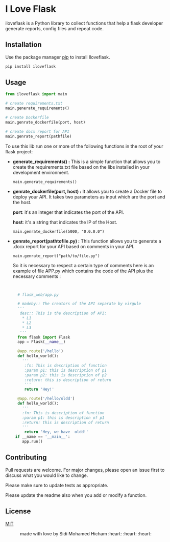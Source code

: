 # I Love Flask

iloveflask is a Python library to collect functions that help a flask developer generate reports, config files and repeat code.

## Installation

Use the package manager [pip](https://pip.pypa.io/en/stable/) to install Iloveflask.

```bash
pip install iloveflask
```

## Usage

```python
from iloveflask import main

# create requirements.txt
main.generate_requirements()

# create Dockerfile
main.genrate_dockerfile(port, host)

# create docx report for API
main.genrate_report(pathfile)
```

To use this lib run one or more of the following functions in the root of your flask project:
 
- **generate_requirements() :**
This is a simple function that allows you to create the requirements.txt file based on the libs installed in your development environment.

      main.generate_requirements()
- **genrate_dockerfile(port, host) :**
It allows you to create a Docker file to deploy your API. It takes two parameters as input which are the port and the host. 

     **port**: it's an integer that indicates the port of the API.

     **host**: it's a string that indicates the IP of the Host.

      main.genrate_dockerfile(5000, "0.0.0.0")

- **genrate_report(pathtofile.py) :**
This function allows you to generate a .docx report for your API based on comments in your API. 

      main.genrate_report("path/to/file.py")

   So it is necessary to respect a certain type of comments here is an example of file APP.py which contains the code of the API plus the necessary comments : 
 
   ```python


     # flask_web/app.py

     # madeby:: The creators of the API separate by virgule
     '''
      desc:: This is the description of API:
       * L1 
       * L2
       * L3
      '''
     from flask import Flask
     app = Flask(__name__)

     @app.route('/hello')
     def hello_world():
       '''
        :fn: This is description of function
        :param p1: this is description of p1
        :param p2: this is description of p2
        :return: this is description of return
        '''
        return 'Hey!'

     @app.route('/hello/oldd')
     def hello_world():
       '''
       :fn: This is description of function
       :param p1: this is description of p1
       :return: this is description of return
       '''
        return 'Hey, we have  oldd!'
    if __name == '__main__':
       app.run()

   ```
## Contributing
Pull requests are welcome. For major changes, please open an issue first to discuss what you would like to change.

Please make sure to update tests as appropriate.

Please update the readme also when you add or modify a function.

## License
[MIT](https://choosealicense.com/licenses/mit/)

<p style="text-align: center;"> made with love by Sidi Mohamed Hicham :heart: :heart: :heart: </p>